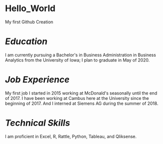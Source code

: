 # Hello_World
My first Github Creation

# *Education* 
I am currently pursuing a Bachelor's in Business Administration in Business Analytics from the University of Iowa; I plan to graduate in May of 2020.

# *Job Experience*
My first job I started in 2015 working at McDonald's seasonally until the end of 2017. I have been working at Cambus here at the University since the beginning of 2017. And I interned at Siemens AG during the summer of 2018.

# *Technical Skills*
I am proficient in Excel, R, Rattle, Python, Tableau, and Qliksense.
